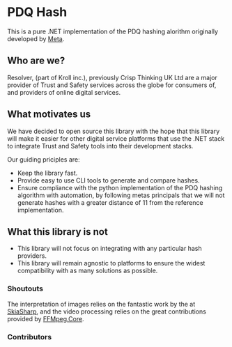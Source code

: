 # PDQ Hash

This is a pure .NET implementation of the PDQ hashing alorithm originally developed by [Meta](https://github.com/facebook/ThreatExchange/tree/main/pdq). 

## Who are we?

Resolver, (part of Kroll inc.), previously Crisp Thinking UK Ltd are a major provider of Trust and Safety services across the globe for consumers of, and providers of online digital services. 

## What motivates us

We have decided to open source this library with the hope that this library will make it easier for other digital service platforms that use the .NET stack to integrate Trust and Safety tools into their development stacks.

Our guiding priciples are:
 - Keep the library fast.
 - Provide easy to use CLI tools to generate and compare hashes. 
 - Ensure compliance with the python implementation of the PDQ hashing algorithm with automation, by following metas principals that we will not generate hashes with a greater distance of 11 from the reference implementation.

 ## What this library is not

 - This library will not focus on integrating with any particular hash providers.
 - This library will remain agnostic to platforms to ensure the widest compatibility with as many solutions as possible.

### Shoutouts

The interpretation of images relies on the fantastic work by the at [SkiaSharp](https://github.com/mono/SkiaSharp), and the video processing relies on the great contributions provided by [FFMpeg.Core](https://github.com/rosenbjerg/FFMpegCore).

### Contributors

<!-- readme: abbottdev,contributors -start -->
<!-- readme: contributors -end -->




